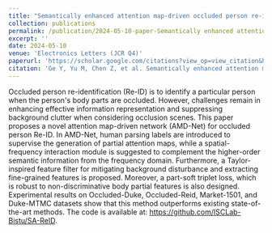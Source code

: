 ```yaml
---
title: "Semantically enhanced attention map‐driven occluded person re‐identification"
collection: publications
permalink: /publication/2024-05-10-paper-Semantically enhanced attention map‐driven occluded person re‐identification-6
excerpt: ''
date: 2024-05-10
venue: 'Electronics Letters (JCR Q4)'
paperurl: 'https://scholar.google.com/citations?view_op=view_citation&hl=zh-CN&user=SBoHvVQAAAAJ&citation_for_view=SBoHvVQAAAAJ:Y0pCki6q_DkC'
citation: 'Ge Y, Yu M, Chen Z, et al. Semantically enhanced attention map‐driven occluded person re‐identification[J]. Electronics Letters, 2024, 60(9): e13217.'
---
```


Occluded person re-identification (Re-ID) is to identify a particular person when the person's body parts are occluded. However, challenges remain in enhancing effective information representation and suppressing background clutter when considering occlusion scenes. This paper proposes a novel attention map-driven network (AMD-Net) for occluded person Re-ID. In AMD-Net, human parsing labels are introduced to supervise the generation of partial attention maps, while a spatial-frequency interaction module is suggested to complement the higher-order semantic information from the frequency domain. Furthermore, a Taylor-inspired feature filter for mitigating background disturbance and extracting fine-grained features is proposed. Moreover, a part-soft triplet loss, which is robust to non-discriminative body partial features is also designed. Experimental results on Occluded-Duke, Occluded-Reid, Market-1501, and Duke-MTMC datasets show that this method outperforms existing state-of-the-art methods. The code is available at: https://github.com/ISCLab-Bistu/SA-ReID.
